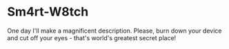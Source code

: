 # Sm4rt-W8tch
One day I'll make a magnificent description. Please, burn down your device and cut off your eyes - that's world's greatest secret place!
